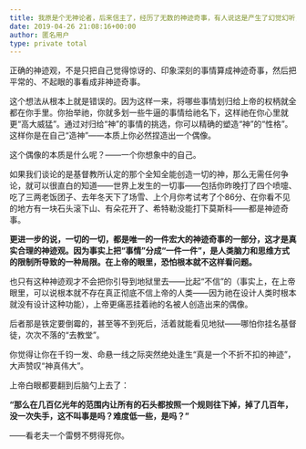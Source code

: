 ```yaml
---
title: 我原是个无神论者，后来信主了，经历了无数的神迹奇事，有人说这是产生了幻觉幻听，真的吗？
date: 2019-04-26 21:08:16+00:00
author: 匿名用户
type: private total
---
```

正确的神迹观，不是只把自己觉得惊讶的、印象深刻的事情算成神迹奇事，然后把平常的、不起眼的事看成非神迹奇事。

这个想法从根本上就是错误的。因为这样一来，将哪些事情划归给上帝的权柄就全都在你手里。你抬举祂，你就多划一些牛逼的事情给祂名下，这样祂在你心里就更“高大威猛”。通过对归给“神”的事情的挑选，你可以精确的塑造“神”的“性格”。这样你是在自己“造神”——本质上你必然捏造出一个偶像。

这个偶像的本质是什么呢？——一个你想象中的自己。

如果我们谈论的是基督教所认定的那个全知全能创造一切的神，那么无需任何争论，就可以很直白的知道——世界上发生的一切事——包括你昨晚打了四个喷嚏、吃了三两老饭团子、去年冬天下了场雪、上个月你考试考了个86分、在你看不见的地方有一块石头滚下山、有朵花开了、希特勒没能打下莫斯科——都是神迹奇事。

**更进一步的说，一切的一切，都是唯一的一件宏大的神迹奇事的一部分，这才是真实合理的神迹观。因为事实上把“事情”分成“一件一件”，是人类脑力和思维方式的限制所导致的一种局限。在上帝的眼里，恐怕根本就不这样看问题。**

也只有这种神迹观才不会把你引导到地狱里去——比起“不信”的（事实上，在上帝眼里，可以说根本就不存在真正彻底不信上帝的人类——因为祂在设计人类时根本就没有设计这种功能），上帝更痛恶挂着祂的名被人创造出来的偶像。

后者那是铁定要倒霉的，甚至等不到死后，活着就能看见地狱——哪怕你挂名基督徒，次次不落的“去教堂”。

你觉得让你在千钧一发、命悬一线之际突然绝处逢生“真是一个不折不扣的神迹”，大声赞叹“神真伟大”。

上帝白眼都要翻到后脑勺上去了：

**“那么在几百亿光年的范围内让所有的石头都按照一个规则往下掉，掉了几百年，没一次失手，这不叫事是吗？难度低一些，是吗？”**

——看老夫一个雷劈不劈得死你。


